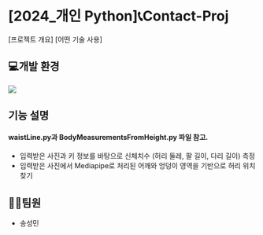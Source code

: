 # [2024_개인 Python]📞Contact-Proj 
[프로젝트 개요]
[어떤 기술 사용]
## 💻개발 환경 
<img src="https://img.shields.io/badge/Python-3766AB?style=for-the-badge&logo=Python&logoColor=white"/> 


## 기능 설명
#### waistLine.py과 BodyMeasurementsFromHeight.py 파일 참고.
- 입력받은 사진과 키 정보를 바탕으로 신체치수 (허리 둘레, 팔 길이, 다리 길이) 측정
- 입력받은 사진에서 Mediapipe로 처리된 어깨와 엉덩이 영역을 기반으로 허리 위치 찾기
## 🧍🏻팀원
- 송성민
